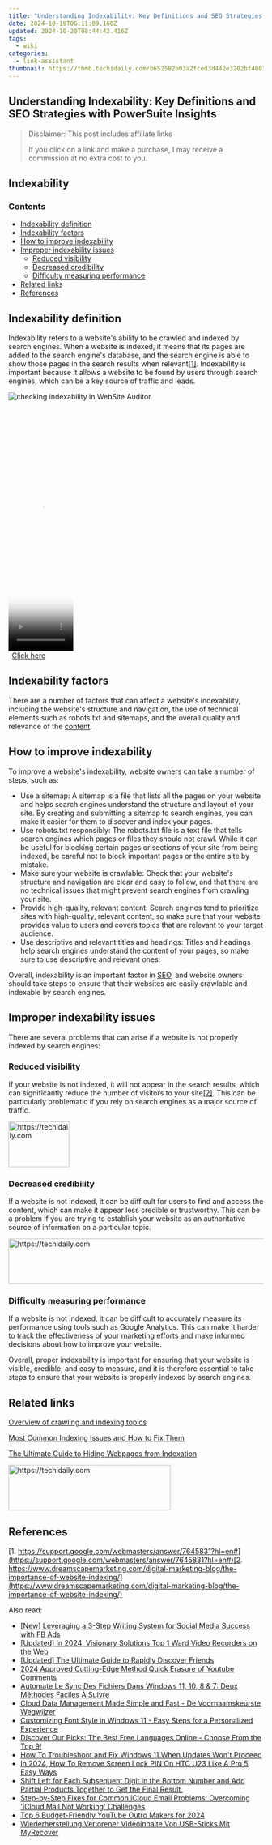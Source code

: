 ```yaml
---
title: "Understanding Indexability: Key Definitions and SEO Strategies with PowerSuite Insights"
date: 2024-10-18T06:11:09.160Z
updated: 2024-10-20T08:44:42.416Z
tags:
  - wiki
categories:
  - link-assistant
thumbnail: https://thmb.techidaily.com/b652582b03a2fced3d442e3202bf4807e4a1918ed9a9164a694c64ee1bdac4b9.jpg
---
```


## Understanding Indexability: Key Definitions and SEO Strategies with PowerSuite Insights

>  Disclaimer: This post includes affiliate links
>
>  If you click on a link and make a purchase, I may receive a commission at no extra cost to you.
>

## Indexability

### Contents

* [Indexability definition](https://tools.techidaily.com/link-assistant/products/)
* [Indexability factors](https://tools.techidaily.com/link-assistant/products/)
* [How to improve indexability](https://tools.techidaily.com/link-assistant/products/)
* [Improper indexability issues](https://tools.techidaily.com/link-assistant/products/)  
   * [Reduced visibility](https://tools.techidaily.com/link-assistant/products/)  
   * [Decreased credibility](https://tools.techidaily.com/link-assistant/products/)  
   * [Difficulty measuring performance](https://tools.techidaily.com/link-assistant/products/)
* [Related links](https://tools.techidaily.com/link-assistant/products/)
* [References](https://tools.techidaily.com/link-assistant/products/)

## Indexability definition

Indexability refers to a website's ability to be crawled and indexed by search engines. When a website is indexed, it means that its pages are added to the search engine's database, and the search engine is able to show those pages in the search results when relevant[\[1\]](https://tools.techidaily.com/link-assistant/products/). Indexability is important because it allows a website to be found by users through search engines, which can be a key source of traffic and leads.

![checking indexability in WebSite Auditor](https://cdn1.link-assistant.com/thumbs/w696-c1/upload/seowiki/posts/67/5.1.png)

<!-- affiliate ads begin -->
<span id="1977023">
					<video width="128" height="480" style="cursor:pointer"
           poster="//a.impactradius-go.com/display-clicktoplayimage/1977023.png"
           onclick="if(!this.playClicked){this.play();this.setAttribute('controls',true);this.playClicked=true;}">
	   <source src="//a.impactradius-go.com/display-ad/22993-1977023">
	   <img src="//a.impactradius-go.com/display-clicktoplayimage/1977023.png" style="border: none; height: 100%; width: 100%; object-fit: contain">
	</video>
	<div style="width:80px;text-align:center"><a href="javascript:window.open(decodeURIComponent('https%3A%2F%2Fhomestyler.sjv.io%2Fc%2F5597632%2F1977023%2F22993'), '_blank');void(0);">Click here</a></div>
</span>
<img height="0" width="0" src="https://imp.pxf.io/i/5597632/1977023/22993" style="position:absolute;visibility:hidden;" border="0" />
<!-- affiliate ads end -->

## Indexability factors

There are a number of factors that can affect a website's indexability, including the website's structure and navigation, the use of technical elements such as robots.txt and sitemaps, and the overall quality and relevance of the [content](https://tools.techidaily.com/link-assistant/products/).

## How to improve indexability

To improve a website's indexability, website owners can take a number of steps, such as:

* Use a sitemap: A sitemap is a file that lists all the pages on your website and helps search engines understand the structure and layout of your site. By creating and submitting a sitemap to search engines, you can make it easier for them to discover and index your pages.
* Use robots.txt responsibly: The robots.txt file is a text file that tells search engines which pages or files they should not crawl. While it can be useful for blocking certain pages or sections of your site from being indexed, be careful not to block important pages or the entire site by mistake.
* Make sure your website is crawlable: Check that your website's structure and navigation are clear and easy to follow, and that there are no technical issues that might prevent search engines from crawling your site.
* Provide high-quality, relevant content: Search engines tend to prioritize sites with high-quality, relevant content, so make sure that your website provides value to users and covers topics that are relevant to your target audience.
* Use descriptive and relevant titles and headings: Titles and headings help search engines understand the content of your pages, so make sure to use descriptive and relevant ones.

Overall, indexability is an important factor in [SEO](https://tools.techidaily.com/link-assistant/products/), and website owners should take steps to ensure that their websites are easily crawlable and indexable by search engines.

## Improper indexability issues

There are several problems that can arise if a website is not properly indexed by search engines:

### Reduced visibility

If your website is not indexed, it will not appear in the search results, which can significantly reduce the number of visitors to your site[\[2\]](https://tools.techidaily.com/link-assistant/products/). This can be particularly problematic if you rely on search engines as a major source of traffic.

<!-- affiliate ads begin -->
<a href="https://aligracehair.sjv.io/c/5597632/2135394/19272" target="_top" id="2135394">
  <img src="//a.impactradius-go.com/display-ad/19272-2135394" border="0" alt="https://techidaily.com" width="120" height="90"/>
</a>
<img height="0" width="0" src="https://aligracehair.sjv.io/i/5597632/2135394/19272" style="position:absolute;visibility:hidden;" border="0" />
<!-- affiliate ads end -->

### Decreased credibility

If a website is not indexed, it can be difficult for users to find and access the content, which can make it appear less credible or trustworthy. This can be a problem if you are trying to establish your website as an authoritative source of information on a particular topic.

<!-- affiliate ads begin -->
<a href="https://appsumo.8odi.net/c/5597632/2075472/7443" target="_top" id="2075472">
  <img src="//a.impactradius-go.com/display-ad/7443-2075472" border="0" alt="https://techidaily.com" width="728" height="90"/>
</a>
<img height="0" width="0" src="https://appsumo.8odi.net/i/5597632/2075472/7443" style="position:absolute;visibility:hidden;" border="0" />
<!-- affiliate ads end -->

### Difficulty measuring performance

If a website is not indexed, it can be difficult to accurately measure its performance using tools such as Google Analytics. This can make it harder to track the effectiveness of your marketing efforts and make informed decisions about how to improve your website.

Overall, proper indexability is important for ensuring that your website is visible, credible, and easy to measure, and it is therefore essential to take steps to ensure that your website is properly indexed by search engines.

## Related links

[Overview of crawling and indexing topics](https://developers.google.com/search/docs/crawling-indexing)

[Most Common Indexing Issues and How to Fix Them](https://tools.techidaily.com/link-assistant/products/)

[The Ultimate Guide to Hiding Webpages from Indexation](https://tools.techidaily.com/link-assistant/products/)

<!-- affiliate ads begin -->
<a href="https://bluettius.sjv.io/c/5597632/2139113/17108" target="_top" id="2139113">
  <img src="//a.impactradius-go.com/display-ad/17108-2139113" border="0" alt="https://techidaily.com" width="320" height="90"/>
</a>
<img height="0" width="0" src="https://bluettius.sjv.io/i/5597632/2139113/17108" style="position:absolute;visibility:hidden;" border="0" />
<!-- affiliate ads end -->

## References

[1. https://support.google.com/webmasters/answer/7645831?hl=en#](https://support.google.com/webmasters/answer/7645831?hl=en#)[2. https://www.dreamscapemarketing.com/digital-marketing-blog/the-importance-of-website-indexing/](https://www.dreamscapemarketing.com/digital-marketing-blog/the-importance-of-website-indexing/)

<ins class="adsbygoogle"
     style="display:block"
     data-ad-format="autorelaxed"
     data-ad-client="ca-pub-7571918770474297"
     data-ad-slot="1223367746"></ins>

<ins class="adsbygoogle"
     style="display:block"
     data-ad-client="ca-pub-7571918770474297"
     data-ad-slot="8358498916"
     data-ad-format="auto"
     data-full-width-responsive="true"></ins>

<span class="atpl-alsoreadstyle">Also read:</span>
<div><ul>
<li><a href="https://facebook-clips.techidaily.com/new-leveraging-a-3-step-writing-system-for-social-media-success-with-fb-ads/"><u>[New] Leveraging a 3-Step Writing System for Social Media Success with FB Ads</u></a></li>
<li><a href="https://screen-recording.techidaily.com/updated-in-2024-visionary-solutions-top-1-ward-video-recorders-on-the-web/"><u>[Updated] In 2024, Visionary Solutions Top 1 Ward Video Recorders on the Web</u></a></li>
<li><a href="https://facebook-videos.techidaily.com/updated-the-ultimate-guide-to-rapidly-discover-friends/"><u>[Updated] The Ultimate Guide to Rapidly Discover Friends</u></a></li>
<li><a href="https://youtube-webster.techidaily.com/approved-cutting-edge-method-quick-erasure-of-youtube-comments/"><u>2024 Approved Cutting-Edge Method Quick Erasure of Youtube Comments</u></a></li>
<li><a href="https://win-docs.techidaily.com/automate-le-sync-des-fichiers-dans-windows-11-10-8-and-7-deux-methodes-faciles-a-suivre/"><u>Automate Le Sync Des Fichiers Dans Windows 11, 10, 8 & 7: Deux Méthodes Faciles À Suivre</u></a></li>
<li><a href="https://win-docs.techidaily.com/cloud-data-management-made-simple-and-fast-de-voornaamskeurste-wegwijzer/"><u>Cloud Data Management Made Simple and Fast - De Voornaamskeurste Wegwijzer</u></a></li>
<li><a href="https://tech-recovery.techidaily.com/customizing-font-style-in-windows-11-easy-steps-for-a-personalized-experience/"><u>Customizing Font Style in Windows 11 - Easy Steps for a Personalized Experience</u></a></li>
<li><a href="https://techno-recovery.techidaily.com/1722868530331-discover-our-picks-the-best-free-languages-online-choose-from-the-top-9/"><u>Discover Our Picks: The Best Free Languages Online - Choose From the Top 9!</u></a></li>
<li><a href="https://win-howtos.techidaily.com/how-to-troubleshoot-and-fix-windows-11-when-updates-wont-proceed/"><u>How To Troubleshoot and Fix Windows 11 When Updates Won't Proceed</u></a></li>
<li><a href="https://android-unlock.techidaily.com/in-2024-how-to-remove-screen-lock-pin-on-htc-u23-like-a-pro-5-easy-ways-by-drfone-android/"><u>In 2024, How To Remove Screen Lock PIN On HTC U23 Like A Pro 5 Easy Ways</u></a></li>
<li><a href="https://win-docs.techidaily.com/shift-left-for-each-subsequent-digit-in-the-bottom-number-and-add-partial-products-together-to-get-the-final-result/"><u>Shift Left for Each Subsequent Digit in the Bottom Number and Add Partial Products Together to Get the Final Result.</u></a></li>
<li><a href="https://win-docs.techidaily.com/step-by-step-fixes-for-common-icloud-email-problems-overcoming-icloud-mail-not-working-challenges/"><u>Step-by-Step Fixes for Common iCloud Email Problems: Overcoming 'iCloud Mail Not Working' Challenges</u></a></li>
<li><a href="https://youtube-data.techidaily.com/-budget-friendly-youtube-outro-makers-for-2024/"><u>Top 6 Budget-Friendly YouTube Outro Makers for 2024</u></a></li>
<li><a href="https://win-docs.techidaily.com/wiederherstellung-verlorener-videoinhalte-von-usb-sticks-mit-myrecover/"><u>Wiederherstellung Verlorener Videoinhalte Von USB-Sticks Mit MyRecover</u></a></li>
</ul></div>

